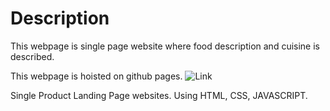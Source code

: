 # Description
This webpage is single page website where food description and cuisine is described.

This webpage is hoisted on github pages. ![Link](https://shidhishiva.github.io/Landing_Page2/)

Single Product Landing Page websites. Using HTML, CSS, JAVASCRIPT.

